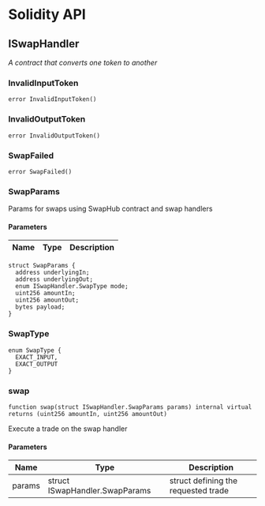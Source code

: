 # Solidity API

## ISwapHandler

_A contract that converts one token to another_

### InvalidInputToken

```solidity
error InvalidInputToken()
```

### InvalidOutputToken

```solidity
error InvalidOutputToken()
```

### SwapFailed

```solidity
error SwapFailed()
```

### SwapParams

Params for swaps using SwapHub contract and swap handlers

#### Parameters

| Name | Type | Description |
| ---- | ---- | ----------- |

```solidity
struct SwapParams {
  address underlyingIn;
  address underlyingOut;
  enum ISwapHandler.SwapType mode;
  uint256 amountIn;
  uint256 amountOut;
  bytes payload;
}
```

### SwapType

```solidity
enum SwapType {
  EXACT_INPUT,
  EXACT_OUTPUT
}
```

### swap

```solidity
function swap(struct ISwapHandler.SwapParams params) internal virtual returns (uint256 amountIn, uint256 amountOut)
```

Execute a trade on the swap handler

#### Parameters

| Name | Type | Description |
| ---- | ---- | ----------- |
| params | struct ISwapHandler.SwapParams | struct defining the requested trade |

